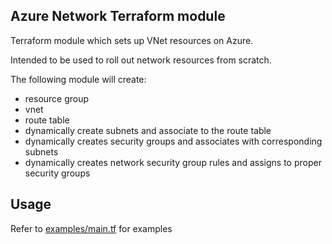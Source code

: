 ## Azure Network Terraform module

Terraform module which sets up VNet resources on Azure.

Intended to be used to roll out network resources from scratch. 

The following module will create:

* resource group
* vnet
* route table
* dynamically create subnets and associate to the route table
* dynamically creates security groups and associates with corresponding subnets
* dynamically creates network security group rules and assigns to proper security groups

## Usage

Refer to  [examples/main.tf](../master/examples/main.tf) for examples